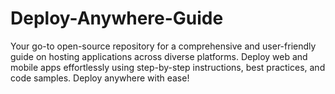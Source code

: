 # Deploy-Anywhere-Guide
Your go-to open-source repository for a comprehensive and user-friendly guide on hosting applications across diverse platforms. Deploy web and mobile apps effortlessly using step-by-step instructions, best practices, and code samples. Deploy anywhere with ease!
